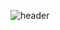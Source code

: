 ![header](https://capsule-render.vercel.app/api?&text=Welcome&height=250&type=Waving&color=#946CEE&section=header&animation=twinkling&fontAlignY=20&fontAlign=70&fontSize=90)
